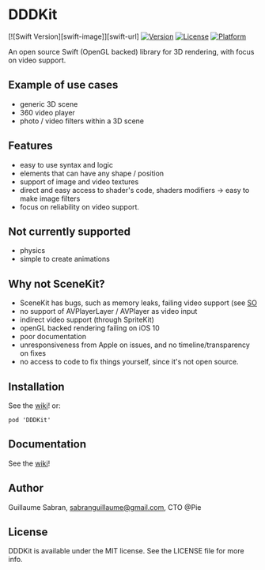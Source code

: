 # DDDKit

[![Swift Version][swift-image]][swift-url]
[![Version](https://img.shields.io/cocoapods/v/DDDKit.svg?style=flat)](http://cocoapods.org/pods/DDDKit)
[![License](https://img.shields.io/cocoapods/l/DDDKit.svg?style=flat)](http://cocoapods.org/pods/DDDKit)
[![Platform](https://img.shields.io/cocoapods/p/DDDKit.svg?style=flat)](http://cocoapods.org/pods/DDDKit)

An open source Swift (OpenGL backed) library for 3D rendering, with focus on video support.

## Example of use cases
- generic 3D scene
- 360 video player
- photo / video filters within a 3D scene

## Features
- easy to use syntax and logic
- elements that can have any shape / position
- support of image and video textures
- direct and easy access to shader's code, shaders modifiers -> easy to make image filters
- focus on reliability on video support.

## Not currently supported
- physics
- simple to create animations

## Why not SceneKit?

- SceneKit has bugs, such as memory leaks, failing video support (see [SO](http://stackoverflow.com/questions/39542205/ios10-scenekit-render-a-video-with-custom-shader)
- no support of AVPlayerLayer / AVPlayer as video input
- indirect video support (through SpriteKit)
- openGL backed rendering failing on iOS 10
- poor documentation
- unresponsiveness from Apple on issues, and no timeline/transparency on fixes
- no access to code to fix things yourself, since it's not open source.

## Installation
See the [wiki](https://github.com/team-pie/DDDKit/wiki/Installation)! or:
```
pod 'DDDKit'
```


## Documentation
See the [wiki](https://github.com/gsabran/DDDKit/wiki)!

## Author

Guillaume Sabran, sabranguillaume@gmail.com, CTO @Pie

## License

DDDKit is available under the MIT license. See the LICENSE file for more info.
